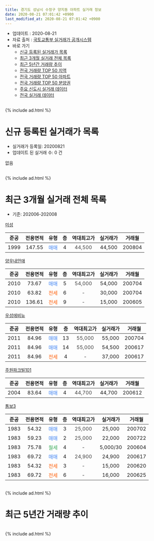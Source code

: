 ```yaml
---
title: 경기도 성남시 수정구 양지동 아파트 실거래 정보
date: 2020-08-21 07:01:42 +0900
last_modified_at: 2020-08-21 07:01:42 +0900
---
```


* 업데이트 : 2020-08-21
* 자료 출처 : [국토교통부 실거래가 공개시스템](http://rt.molit.go.kr)
* 바로 가기
    * [신규 등록된 실거래가 목록](#신규-등록된-실거래가-목록)
    * [최근 3개월 실거래 전체 목록](#최근-3개월-실거래-전체-목록)
    * [최근 5년간 거래량 추이](#최근-5년간-거래량-추이)
    * [전국 거래량 TOP 50 지역](https://inasie.github.io/apt-trade-info/최근-3개월-전국에서-가장-거래가-많이-발생한-지역)
    * [전국 거래량 TOP 50 아파트](https://inasie.github.io/apt-trade-info/최근-3개월-전국에서-가장-거래가-많이-발생한-아파트)
    * [전국 거래량 TOP 50 분양권](https://inasie.github.io/apt-trade-info/최근-3개월-전국에서-가장-거래가-많이-발생한-분양권)
    * [주요 신도시 실거래 데이터](https://inasie.github.io/apt-trade-info/주요-신도시)
    * [전국 실거래 데이터](https://inasie.github.io/apt-trade-info/전국)
<br>
{% include ad.html %}
<br>

# 신규 등록된 실거래가 목록
* 실거래가 등록일: 20200821
* 업데이트 된 실거래 수: 0 건

없음

<br>
{% include ad.html %}
<br>

# 최근 3개월 실거래 전체 목록
* 기준: 202006-202008


[미성](https://search.naver.com/search.naver?query=%EA%B2%BD%EA%B8%B0%EB%8F%84+%EC%84%B1%EB%82%A8%EC%8B%9C+%EC%88%98%EC%A0%95%EA%B5%AC+%EC%96%91%EC%A7%80%EB%8F%99+%EB%AF%B8%EC%84%B1)

|준공|전용면적|유형|층|역대최고가|실거래가|거래월|
|:---:|:---:|:---:|:---:|:---:|:---:|:---:|
|1999|147.55|<span style="color:#4285f3">매매</span>|4|<span style="color:#444444">44,500</span>|44,500|200804|

[양우내안애](https://search.naver.com/search.naver?query=%EA%B2%BD%EA%B8%B0%EB%8F%84+%EC%84%B1%EB%82%A8%EC%8B%9C+%EC%88%98%EC%A0%95%EA%B5%AC+%EC%96%91%EC%A7%80%EB%8F%99+%EC%96%91%EC%9A%B0%EB%82%B4%EC%95%88%EC%95%A0)

|준공|전용면적|유형|층|역대최고가|실거래가|거래월|
|:---:|:---:|:---:|:---:|:---:|:---:|:---:|
|2010|73.67|<span style="color:#4285f3">매매</span>|5|<span style="color:#444444">54,000</span>|54,000|200704|
|2010|63.82|<span style="color:#ff5a00">전세</span>|6|<span style="color:#444444">-</span>|30,000|200704|
|2010|136.61|<span style="color:#ff5a00">전세</span>|9|<span style="color:#444444">-</span>|15,000|200605|

[우성에비뉴](https://search.naver.com/search.naver?query=%EA%B2%BD%EA%B8%B0%EB%8F%84+%EC%84%B1%EB%82%A8%EC%8B%9C+%EC%88%98%EC%A0%95%EA%B5%AC+%EC%96%91%EC%A7%80%EB%8F%99+%EC%9A%B0%EC%84%B1%EC%97%90%EB%B9%84%EB%89%B4)

|준공|전용면적|유형|층|역대최고가|실거래가|거래월|
|:---:|:---:|:---:|:---:|:---:|:---:|:---:|
|2011|84.96|<span style="color:#4285f3">매매</span>|13|<span style="color:#444444">55,000</span>|55,000|200704|
|2011|84.96|<span style="color:#4285f3">매매</span>|14|<span style="color:#444444">55,000</span>|54,500|200617|
|2011|84.96|<span style="color:#ff5a00">전세</span>|4|<span style="color:#444444">-</span>|37,000|200617|

[주원파크빌101](https://search.naver.com/search.naver?query=%EA%B2%BD%EA%B8%B0%EB%8F%84+%EC%84%B1%EB%82%A8%EC%8B%9C+%EC%88%98%EC%A0%95%EA%B5%AC+%EC%96%91%EC%A7%80%EB%8F%99+%EC%A3%BC%EC%9B%90%ED%8C%8C%ED%81%AC%EB%B9%8C101)

|준공|전용면적|유형|층|역대최고가|실거래가|거래월|
|:---:|:---:|:---:|:---:|:---:|:---:|:---:|
|2004|83.64|<span style="color:#4285f3">매매</span>|4|<span style="color:#444444">44,700</span>|44,700|200612|

[통보3](https://search.naver.com/search.naver?query=%EA%B2%BD%EA%B8%B0%EB%8F%84+%EC%84%B1%EB%82%A8%EC%8B%9C+%EC%88%98%EC%A0%95%EA%B5%AC+%EC%96%91%EC%A7%80%EB%8F%99+%ED%86%B5%EB%B3%B43)

|준공|전용면적|유형|층|역대최고가|실거래가|거래월|
|:---:|:---:|:---:|:---:|:---:|:---:|:---:|
|1983|54.32|<span style="color:#4285f3">매매</span>|3|<span style="color:#444444">25,000</span>|25,000|200702|
|1983|59.23|<span style="color:#4285f3">매매</span>|2|<span style="color:#444444">25,000</span>|22,000|200722|
|1983|75.78|<span style="color:#34a853">월세</span>|4|<span style="color:#444444">-</span>|5,000/30|200604|
|1983|69.72|<span style="color:#4285f3">매매</span>|4|<span style="color:#444444">24,900</span>|24,900|200617|
|1983|54.32|<span style="color:#ff5a00">전세</span>|3|<span style="color:#444444">-</span>|15,000|200620|
|1983|69.72|<span style="color:#ff5a00">전세</span>|6|<span style="color:#444444">-</span>|16,000|200625|


<br>
{% include ad.html %}
<br>

# 최근 5년간 거래량 추이


<div style="width:100%;">
    <canvas id="deal_progress" height="200"></canvas>
</div>

<script>
new Chart(document.getElementById("deal_progress"), {
    type: 'line',
    data: {
        labels: ['201508','201509','201510','201511','201512','201601','201602','201603','201604','201605','201606','201607','201608','201609','201610','201611','201612','201701','201702','201703','201704','201705','201706','201707','201708','201709','201710','201711','201712','201801','201802','201803','201804','201805','201806','201807','201808','201809','201810','201811','201812','201901','201902','201903','201904','201905','201906','201907','201908','201909','201910','201911','201912','202001','202002','202003','202004','202005','202006','202007','202008'],
        datasets: [{
            label: '매매',
            pointRadius: 1,
            data: [5, 4, 3, 4, 3, 3, 2, 4, 7, 5, 4, 7, 3, 1, 2, 4, 1, 1, 4, 4, 5, 3, 0, 0, 0, 5, 2, 3, 0, 0, 2, 6, 0, 0, 1, 4, 2, 7, 3, 6, 0, 3, 0, 3, 0, 3, 2, 5, 5, 4, 8, 6, 8, 2, 3, 3, 0, 2, 3, 4, 1],
            borderColor: "rgba(255, 201, 14, 1)",
            backgroundColor: "rgba(255, 201, 14, 0.5)",
            fill: false,
            lineTension: 0
        },{
            label: '전월세',
            pointRadius: 1,
            data: [3, 1, 5, 1, 2, 2, 1, 3, 3, 2, 1, 1, 3, 2, 1, 2, 2, 2, 2, 6, 2, 3, 2, 1, 0, 3, 1, 4, 4, 2, 2, 0, 1, 0, 2, 1, 1, 2, 2, 2, 1, 2, 1, 3, 4, 3, 1, 1, 3, 3, 1, 1, 3, 0, 1, 2, 1, 3, 5, 1, 0],
            borderColor: "rgba(0, 141, 185, 1)",
            backgroundColor: "rgba(0, 141, 185, 0.5)",
            fill: false,
            lineTension: 0
        }
        ]
    },
    options: {
        responsive: true,
        title: {
            display: false
        },
        tooltips: {
            mode: 'index',
            intersect: false
        },
        hover: {
            mode: 'nearest',
            intersect: true
        },
        scales: {
            xAxes: [{
                display: true,
                scaleLabel: {
                    display: true,
                    labelString: '년/월'
                }
            }],
            yAxes: [{
                display: true,
                ticks: {
                    suggestedMin: 0,
                },
                scaleLabel: {
                    display: true,
                    labelString: '실거래 수'
                }
            }]
        }
    }
});

</script>


<br>
{% include ad.html %}
<br>

